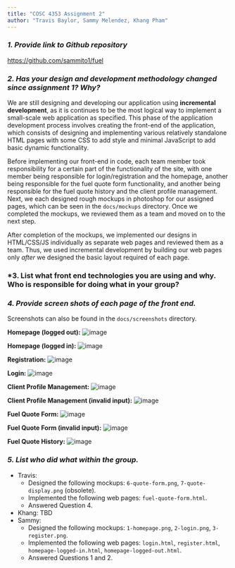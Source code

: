 ```yaml
---
title: "COSC 4353 Assignment 2"
author: "Travis Baylor, Sammy Melendez, Khang Pham"
---
```


### *1. Provide link to Github repository*

https://github.com/sammito1/fuel

### *2. Has your design and development methodology changed since assignment 1? Why?*

We are still designing and developing our application using **incremental development**, as it is continues to be the most logical way to implement a small-scale web application as specified. This phase of the application development process involves creating the front-end of the application, which consists of designing and implementing various relatively standalone HTML pages with some CSS to add style and minimal JavaScript to add basic dynamic functionality.

Before implementing our front-end in code, each team member took responsibility for a certain part of the functionality of the site, with one member being responsible for login/registration and the homepage, another being responsible for the fuel quote form functionality, and another being responsible for the fuel quote history and the client profile management. Next, we each designed rough mockups in photoshop for our assigned pages, which can be seen in the `docs/mockups` directory. Once we completed the mockups, we reviewed them as a team and moved on to the next step.

After completion of the mockups, we implemented our designs in HTML/CSS/JS individually as separate web pages and reviewed them as a team. Thus, we used incremental development by building our web pages only *after* we designed the basic layout required of each page. 

### *3. List what front end technologies you are using and why. Who is responsible for doing what in your group?

### *4. Provide screen shots of each page of the front end.*

Screenshots can also be found in the `docs/screenshots` directory.

**Homepage (logged out):**
![image](https://user-images.githubusercontent.com/24760425/109367843-d91fdb00-785c-11eb-94a9-35655d2fa404.png)

**Homepage (logged in):**
![image](https://user-images.githubusercontent.com/24760425/109367860-e89f2400-785c-11eb-8918-c8b243d3c388.png)

**Registration:**
![image](https://user-images.githubusercontent.com/24760425/109367905-066c8900-785d-11eb-916f-5e65bf47c9b5.png)

**Login:**
![image](https://user-images.githubusercontent.com/24760425/109367924-12f0e180-785d-11eb-8087-f833488cb231.png)

**Client Profile Management:**
![image](https://user-images.githubusercontent.com/24760425/109367937-1e440d00-785d-11eb-81fb-eba93707707e.png)

**Client Profile Management (invalid input):**
![image](https://user-images.githubusercontent.com/24760425/109367966-2ef48300-785d-11eb-8106-c36eb96dcf28.png)

**Fuel Quote Form:**
![image](https://user-images.githubusercontent.com/24760425/109367992-3fa4f900-785d-11eb-9f9e-fdcfac567046.png)

**Fuel Quote Form (invalid input):**
![image](https://user-images.githubusercontent.com/24760425/109368008-4fbcd880-785d-11eb-837e-56095becae3b.png)

**Fuel Quote History:**
![image](https://user-images.githubusercontent.com/24760425/109368031-5e0af480-785d-11eb-82eb-34a314ef8e16.png)

### *5. List who did what within the group.*

* Travis:
  * Designed the following mockups: `6-quote-form.png`, `7-quote-display.png` (obsolete).
  * Implemented the following web pages: `fuel-quote-form.html`.
  * Answered Question 4.
* Khang: TBD
* Sammy: 
  * Designed the following mockups: `1-homepage.png`, `2-login.png`, `3-register.png`.
  * Implemented the following web pages: `login.html`, `register.html`, `homepage-logged-in.html`, `homepage-logged-out.html`.
  * Answered Questions 1 and 2.
